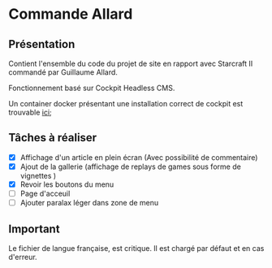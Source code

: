 # Commande Allard

## Présentation

Contient l'ensemble du code du projet de site en rapport avec Starcraft II commandé par Guillaume Allard.

Fonctionnement basé sur Cockpit Headless CMS.

Un container docker présentant une installation correct de cockpit est trouvable [ici](https://hub.docker.com/r/aheinze/cockpit/);

## Tâches à réaliser 

* [x] Affichage d'un article en plein écran (Avec possibilité de commentaire)
* [x] Ajout de la gallerie (affichage de replays de games sous forme de vignettes )
* [x] Revoir les boutons du menu
* [ ] Page d'acceuil 
* [ ] Ajouter paralax léger dans zone de menu

## Important 

Le fichier de langue française, est critique. Il est chargé par défaut et en cas d'erreur. 
